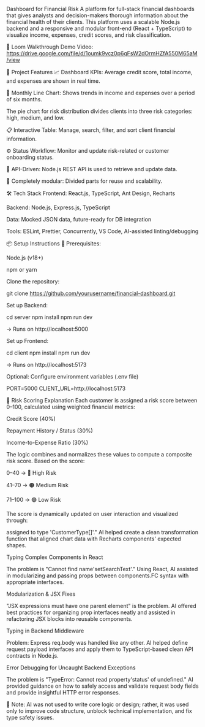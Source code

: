 Dashboard for Financial Risk A platform for full-stack financial dashboards that gives analysts and decision-makers thorough information about the financial health of their clients. This platform uses a scalable Node.js backend and a responsive and modular front-end (React + TypeScript) to visualize income, expenses, credit scores, and risk classification.

🎥 Loom Walkthrough Demo Video: https://drive.google.com/file/d/1oumk9vcz0p6qFsW2dOrmHZfA550M65aM/view


🚀 Project Features 📈 Dashboard KPIs: Average credit score, total income, and expenses are shown in real time.

🧾 Monthly Line Chart: Shows trends in income and expenses over a period of six months.

The pie chart for risk distribution divides clients into three risk categories: high, medium, and low.

📋 Interactive Table: Manage, search, filter, and sort client financial information.

⚙️ Status Workflow: Monitor and update risk-related or customer onboarding status.

🔌 API-Driven: Node.js REST API is used to retrieve and update data.

🔧 Completely modular: Divided parts for reuse and scalability.

🛠️ Tech Stack
Frontend: React.js, TypeScript, Ant Design, Recharts

Backend: Node.js, Express.js, TypeScript

Data: Mocked JSON data, future-ready for DB integration

Tools: ESLint, Prettier, Concurrently, VS Code, AI-assisted linting/debugging

📦 Setup Instructions
🔧 Prerequisites:

Node.js (v18+)

npm or yarn

Clone the repository:

git clone https://github.com/yourusername/financial-dashboard.git

Set up Backend:

cd server
npm install
npm run dev

→ Runs on http://localhost:5000

Set up Frontend:

cd client
npm install
npm run dev

→ Runs on http://localhost:5173

Optional: Configure environment variables (.env file)

PORT=5000
CLIENT_URL=http://localhost:5173

🧮 Risk Scoring Explanation
Each customer is assigned a risk score between 0–100, calculated using weighted financial metrics:

Credit Score (40%)

Repayment History / Status (30%)

Income-to-Expense Ratio (30%)

The logic combines and normalizes these values to compute a composite risk score. Based on the score:

0–40 → 🔴 High Risk

41–70 → 🟠 Medium Risk

71–100 → 🟢 Low Risk

The score is dynamically updated on user interaction and visualized through:

assigned to type 'CustomerType[]'."
AI helped create a clean transformation function that aligned chart data with Recharts components' expected shapes.

Typing Complex Components in React

The problem is "Cannot find name'setSearchText'."
Using React, AI assisted in modularizing and passing props between components.FC<Props> syntax with appropriate interfaces.

Modularization & JSX Fixes

"JSX expressions must have one parent element" is the problem.
AI offered best practices for organizing prop interfaces neatly and assisted in refactoring JSX blocks into reusable components.

Typing in Backend Middleware

Problem: Express req.body was handled like any other.
AI helped define request payload interfaces and apply them to TypeScript-based clean API contracts in Node.js.

Error Debugging for Uncaught Backend Exceptions

The problem is "TypeError: Cannot read property'status' of undefined."
AI provided guidance on how to safely access and validate request body fields and provide insightful HTTP error responses.

📝 Note: AI was not used to write core logic or design; rather, it was used only to improve code structure, unblock technical implementation, and fix type safety issues.



